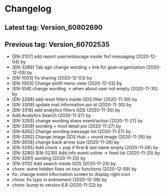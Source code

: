 # Changelog
## Latest tag: Version_60802690
## Previous tag: Version_60702535
* [EN-2107] add report user/entourage inside 1to1 messaging (2020-12-04) by <Jr>
* [EN-3289] Tab agir change wording + link for goal=organization (2020-12-03) by <Jr>
* [EN-1003] fix sharing (2020-12-03) by <Jr>
* [EN-1003] Change profil menu view (2020-12-02) by <Jr>
* [EN-558] change wording -> when about user not empty (2020-11-30) by <Jr>
* [EN-3288] add reset filters inside GDS filter (2020-11-30) by <Jr>
* [EN-3309] update mail information poi id (2020-11-30) by <Jr>
* [EN-3318] add analytics filters GDS (2020-11-30) by <Jr>
* Add Analytics Search (2020-11-27) by <Jr>
* [EN-3293] change wording share event/action (2020-11-27) by <Jr>
* [EN-3309] wording + mod detail poi (2020-11-27) by <Jr>
* [EN-3262] Change wording message list (2020-11-27) by <Jr>
* [EN-3292] Change image GDS Hub + round image (2020-11-26) by <Jr>
* [EN-3058] change back arrow size (2020-11-26) by <Jr>
* [EN-3295] Add check + pop if first & last name empty (2020-11-26) by <Jr>
* [EN-3290] [EN-3230] Add info event online -> feed list (2020-11-25) by <Jr>
* [EN-3291] wording (2020-11-25) by <Jr>
* [EN-3110]  Add search inside GDS (2020-11-24) by <Jr>
* chore: some hidden fixes on tour functions (2020-12-09) by <Francois Pellissier>
* fix: change event information screen to display right icon
* chore: fix typo in événement (2020-12-08) by <Francois Pellissier>
* chore: bump to version 6.8 (2020-11-22) by <Francois Pellissier>
